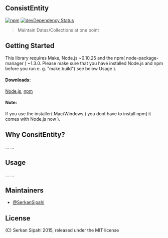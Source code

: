 ## ConsistEntity
[![npm](https://img.shields.io/npm/v/consistentity.svg?style=flat)](https://www.npmjs.com/package/consistentity)
[![devDependency Status](https://david-dm.org/SerkanSipahi/consistentity/dev-status.svg)](https://david-dm.org/SerkanSipahi/consistentity#info=devDependencies)

>Maintain Datas/Collections at one point 

## Getting Started

This library requires Make, Node.js ~0.10.25 and the npm( node-package-manager ) ~1.3.0. Please make sure that you have installed Node.js and npm before you run e. g. "make build"( see below Usage ).

#### Downloads:
[Node.js](http://nodejs.org/download/),
[npm](https://www.npmjs.com/package/npm)

#### Note:

If you use the installer( Mac/Windows ) you dont have to install npm( it comes with Node.js now ).

## Why ConsitEntity?

...
...

## Usage

...
...

## Maintainers

* [@SerkanSipahi](https://github.com/SerkanSipahi)

## License

(C) Serkan Sipahi 2015, released under the MIT license